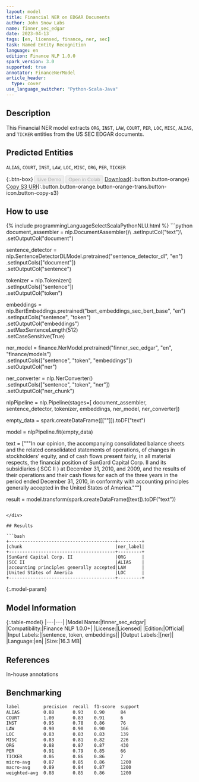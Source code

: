 ```yaml
---
layout: model
title: Financial NER on EDGAR Documents
author: John Snow Labs
name: finner_sec_edgar
date: 2023-04-13
tags: [en, licensed, finance, ner, sec]
task: Named Entity Recognition
language: en
edition: Finance NLP 1.0.0
spark_version: 3.0
supported: true
annotator: FinanceNerModel
article_header:
  type: cover
use_language_switcher: "Python-Scala-Java"
---
```


## Description

This Financial NER model extracts `ORG`, `INST`, `LAW`, `COURT`, `PER`, `LOC`, `MISC`, `ALIAS`, and `TICKER` entities from the US SEC EDGAR documents.

## Predicted Entities

`ALIAS`, `COURT`, `INST`, `LAW`, `LOC`, `MISC`, `ORG`, `PER`, `TICKER`

{:.btn-box}
<button class="button button-orange" disabled>Live Demo</button>
<button class="button button-orange" disabled>Open in Colab</button>
[Download](https://s3.amazonaws.com/auxdata.johnsnowlabs.com/finance/models/finner_sec_edgar_en_1.0.0_3.0_1681390760896.zip){:.button.button-orange}
[Copy S3 URI](s3://auxdata.johnsnowlabs.com/finance/models/finner_sec_edgar_en_1.0.0_3.0_1681390760896.zip){:.button.button-orange.button-orange-trans.button-icon.button-copy-s3}

## How to use



<div class="tabs-box" markdown="1">
{% include programmingLanguageSelectScalaPythonNLU.html %}
```python
document_assembler = nlp.DocumentAssembler()\
        .setInputCol("text")\
        .setOutputCol("document")
        
sentence_detector = nlp.SentenceDetectorDLModel.pretrained("sentence_detector_dl", "en")\
        .setInputCols(["document"])\
        .setOutputCol("sentence")

tokenizer = nlp.Tokenizer()\
        .setInputCols(["sentence"])\
        .setOutputCol("token")

embeddings = nlp.BertEmbeddings.pretrained("bert_embeddings_sec_bert_base", "en") \
      .setInputCols("sentence", "token") \
      .setOutputCol("embeddings")\
      .setMaxSentenceLength(512)\
      .setCaseSensitive(True)

ner_model = finance.NerModel.pretrained("finner_sec_edgar", "en", "finance/models")\
        .setInputCols(["sentence", "token", "embeddings"])\
        .setOutputCol("ner")

ner_converter = nlp.NerConverter()\
        .setInputCols(["sentence", "token", "ner"])\
        .setOutputCol("ner_chunk")

nlpPipeline = nlp.Pipeline(stages=[
        document_assembler,
        sentence_detector,
        tokenizer,
        embeddings,
        ner_model,
        ner_converter])

empty_data = spark.createDataFrame([[""]]).toDF("text")

model = nlpPipeline.fit(empty_data)

text = ["""In our opinion, the accompanying consolidated balance sheets and the related consolidated statements of operations, of changes in stockholders' equity, and of cash flows present fairly, in all material respects, the financial position of SunGard Capital Corp. II and its subsidiaries ( SCC II ) at December 31, 2010, and 2009, and the results of their operations and their cash flows for each of the three years in the period ended December 31, 2010, in conformity with accounting principles generally accepted in the United States of America."""]

result = model.transform(spark.createDataFrame([text]).toDF("text"))
```

</div>

## Results

```bash
+----------------------------------------+---------+
|chunk                                   |ner_label|
+----------------------------------------+---------+
|SunGard Capital Corp. II                |ORG      |
|SCC II                                  |ALIAS    |
|accounting principles generally accepted|LAW      |
|United States of America                |LOC      |
+----------------------------------------+---------+
```

{:.model-param}
## Model Information

{:.table-model}
|---|---|
|Model Name:|finner_sec_edgar|
|Compatibility:|Finance NLP 1.0.0+|
|License:|Licensed|
|Edition:|Official|
|Input Labels:|[sentence, token, embeddings]|
|Output Labels:|[ner]|
|Language:|en|
|Size:|16.3 MB|

## References

In-house annotations

## Benchmarking

```bash
label         precision  recall  f1-score  support 
ALIAS         0.88       0.93    0.90      84      
COURT         1.00       0.83    0.91      6       
INST          0.95       0.78    0.86      76      
LAW           0.90       0.90    0.90      166     
LOC           0.83       0.83    0.83      139     
MISC          0.83       0.81    0.82      226     
ORG           0.88       0.87    0.87      430     
PER           0.91       0.79    0.85      66      
TICKER        0.86       0.86    0.86      7       
micro-avg     0.87       0.85    0.86      1200    
macro-avg     0.89       0.84    0.87      1200    
weighted-avg  0.88       0.85    0.86      1200   
```
